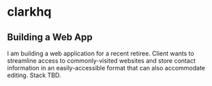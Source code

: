 # clarkhq

## Building a Web App

I am building a web application for a recent retiree. Client wants to streamline access to commonly-visited websites and store contact information in an easily-accessible format that can also accommodate editing. Stack TBD.
